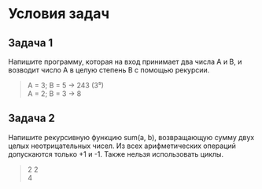 # Условия задач
## Задача 1
Напишите программу, которая на вход принимает два числа A и B, и возводит число А в целую степень B с помощью рекурсии.  
>A = 3; B = 5 -> 243 (3⁵)  
A = 2; B = 3 -> 8  
## Задача 2
Напишите рекурсивную функцию sum(a, b), возвращающую сумму двух целых неотрицательных чисел. Из всех арифметических операций допускаются только +1 и -1. Также нельзя использовать циклы.  
>2 2  
4  